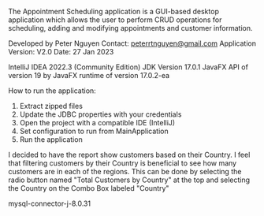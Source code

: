 The Appointment Scheduling application is a GUI-based desktop application which allows the user to perform CRUD operations for scheduling, adding and modifying appointments and customer information.


Developed by Peter Nguyen
Contact: peterrtnguyen@gmail.com
Application Version: V2.0
Date: 27 Jan 2023


IntelliJ IDEA 2022.3 (Community Edition)
JDK Version 17.0.1
JavaFX API of version 19 by JavaFX runtime of version 17.0.2-ea

How to run the application:
1. Extract zipped files
2. Update the JDBC properties with your credentials
3. Open the project with a compatible IDE (IntelliJ)
4. Set configuration to run from MainApplication
5. Run the application


I decided to have the report show customers based on their Country. I feel that filtering customers by their Country is beneficial to see how many customers are in each of the regions. This can be done by selecting the radio button named "Total Customers by Country" at the top and selecting the Country on the Combo Box labeled "Country"

mysql-connector-j-8.0.31
